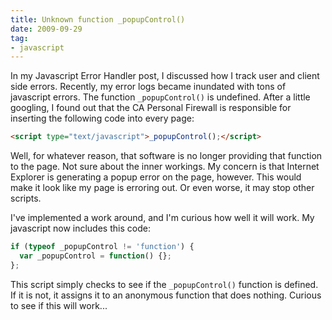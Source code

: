 ```yaml
---
title: Unknown function _popupControl()
date: 2009-09-29
tag:
- javascript
---
```

In my Javascript Error Handler post, I discussed how I track user and client side errors.  Recently, my error logs became inundated with tons of javascript errors.  The function `_popupControl()` is undefined.  After a little googling, I found out that the CA Personal Firewall is responsible for inserting the following code into every page:

<!--more-->

```html
<script type="text/javascript">_popupControl();</script>
```

Well, for whatever reason, that software is no longer providing that function to the page.  Not sure about the inner workings.  My concern is that Internet Explorer is generating a popup error on the page, however.  This would make it look like my page is erroring out.  Or even worse, it may stop other scripts.

I've implemented a work around, and I'm curious how well it will work.  My javascript now includes this code:

```javascript
if (typeof _popupControl != 'function') {
  var _popupControl = function() {};
};
```

This script simply checks to see if the `_popupControl()` function is defined.  If it is not, it assigns it to an anonymous function that does nothing.  Curious to see if this will work...
